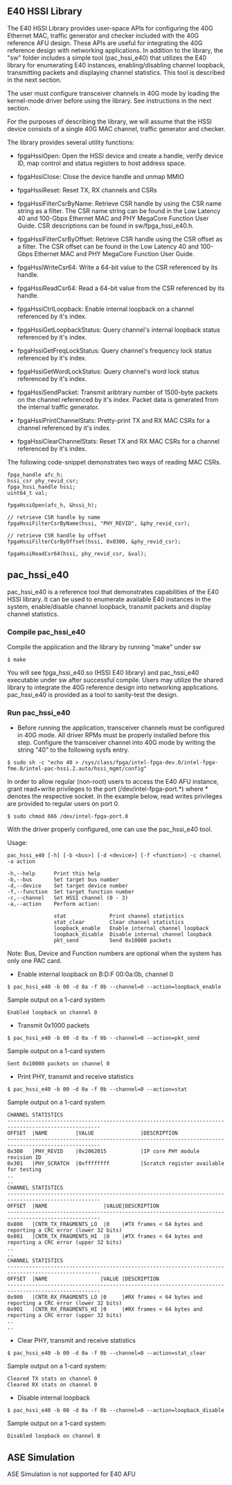 ## E40 HSSI Library
The E40 HSSI Library provides user-space APIs for configuring the 40G Ethernet MAC, traffic generator and checker
included with the 40G reference AFU design. These APIs are useful for integrating the 40G reference design 
with networking applications. In addition to the library, the "sw" folder includes 
a simple tool (pac_hssi_e40) that utilizes 
the E40 library for enumerating E40 instances, enabling/disabling
channel loopback, transmitting packets and displaying channel statistics. This tool is described in the next section.

The user must configure transceiver channels in 40G mode by 
loading the kernel-mode driver before using the library. See instructions in the next section. 

For the purposes of describing the library, we will
assume that the HSSI device consists of a single 40G MAC channel, traffic generator and checker.

The library provides several utility functions:

* fpgaHssiOpen: Open the HSSI device and create a handle, verify device ID, map control and status registers to host 
address space. 

* fpgaHssiClose: Close the device handle and unmap MMIO

* fpgaHssiReset: Reset TX, RX channels and CSRs

* fpgaHssiFilterCsrByName: Retrieve CSR handle by using the CSR name string as a filter. The CSR name string can be
found in the Low Latency 40 and 100-Gbps Ethernet MAC and PHY MegaCore Function User
Guide. CSR descriptions can be found in sw/fpga_hssi_e40.h.

* fpgaHssiFilterCsrByOffset: Retrieve CSR handle using the CSR offset as a filter. The CSR offset can be
found in the Low Latency 40 and 100-Gbps Ethernet MAC and PHY MegaCore Function User
Guide.

* fpgaHssiWriteCsr64: Write a 64-bit value to the CSR referenced by its handle.

* fpgaHssiReadCsr64: Read a 64-bit value from the CSR referenced by its handle.

* fpgaHssiCtrlLoopback: Enable internal loopback on a channel referenced by it's index.

* fpgaHssiGetLoopbackStatus: Query channel's internal loopback status referenced by it's index.

* fpgaHssiGetFreqLockStatus: Query channel's frequency lock status referenced by it's index.

* fpgaHssiGetWordLockStatus: Query channel's word lock status referenced by it's index.

* fpgaHssiSendPacket: Transmit aribtrary number of 1500-byte packets on the channel referenced by it's index.
Packet data is generated from the internal traffic generator.

* fpgaHssiPrintChannelStats: Pretty-print TX and RX MAC CSRs for a channel referenced by it's index.

* fpgaHssiClearChannelStats: Reset TX and RX MAC CSRs for a channel referenced by it's index.

The following code-snippet demonstrates two ways of reading MAC CSRs.

```
fpga_handle afc_h;
hssi_csr phy_revid_csr;
fpga_hssi_handle hssi;
uint64_t val;

fpgaHssiOpen(afc_h, &hssi_h);

// retrieve CSR handle by name
fpgaHssiFilterCsrByName(hssi, "PHY_REVID", &phy_revid_csr);

// retrieve CSR handle by offset
fpgaHssiFilterCsrByOffset(hssi, 0x0300, &phy_revid_csr);

fpgaHssiReadCsr64(hssi,	phy_revid_csr, &val);
```

## pac_hssi_e40
pac_hssi_e40 is a reference tool that demonstrates capabilities of the E40 HSSI library. It can be used to
enumerate available E40 instances in the system, enable/disable channel loopback, transmit packets and 
display channel statistics.

### Compile pac_hssi_e40
Compile the application and the library by running "make" under sw
```
$ make
```
You will see fpga_hssi_e40.so (HSSI E40 library) and pac_hssi_e40 executable under sw after successful compile.
Users may utilize the shared library to integrate the 40G reference design into networking applications. 
pac_hssi_e40 is provided as a tool to sanity-test the design.

### Run pac_hssi_e40

* Before running the application, transceiver channels must be configured in 40G mode. All driver RPMs must
be properly installed before this step. Configure the transceiver channel into 40G mode by writing the 
string "40" to the following sysfs entry.
```
$ sudo sh -c "echo 40 > /sys/class/fpga/intel-fpga-dev.0/intel-fpga-fme.0/intel-pac-hssi.2.auto/hssi_mgmt/config"
```

In order to allow regular (non-root) users to access the E40 AFU instance, grant read+write privileges to the port (/dev/intel-fpga-port.\*) where
\* denotes the respective socket. In the example below, read writes privileges are provided to regular users on port 0.
```
$ sudo chmod 666 /dev/intel-fpga-port.0
```

With the driver properly configured, one can use the pac_hssi_e40 tool. 

Usage:
```
pac_hssi_e40 [-h] [-b <bus>] [-d <device>] [-f <function>] -c channel -a action

-h,--help      Print this help
-b,--bus       Set target bus number
-d,--device    Set target device number
-f,--function  Set target function number 
-c,--channel   Set HSSI channel (0 - 3) 
-a,--action    Perform action:
               
               stat              Print channel statistics
               stat_clear        Clear channel statistics
               loopback_enable   Enable internal channel loopback
               loopback_disable  Disable internal channel loopback
               pkt_send          Send 0x10000 packets
```

Note: Bus, Device and Function numbers are optional when the system has only one PAC card.

* Enable internal loopback on B:D:F 00:0a:0b, channel 0
```
$ pac_hssi_e40 -b 00 -d 0a -f 0b --channel=0 --action=loopback_enable
```

Sample output on a 1-card system
```
Enabled loopback on channel 0
```

* Transmit 0x1000 packets
```
$ pac_hssi_e40 -b 00 -d 0a -f 0b --channel=0 --action=pkt_send
```

Sample output on a 1-card system
```
Sent 0x10000 packets on channel 0
```

* Print PHY, transmit and receive statistics
```
$ pac_hssi_e40 -b 00 -d 0a -f 0b --channel=0 --action=stat
```

Sample output on a 1-card system
```
CHANNEL STATISTICS
----------------------------------------------------------------------------------------------------
OFFSET  |NAME         |VALUE               |DESCRIPTION
----------------------------------------------------------------------------------------------------
0x300   |PHY_REVID    |0x2062015           |IP core PHY module revision ID
0x301   |PHY_SCRATCH  |0xffffffff          |Scratch register available for testing
..
..
CHANNEL STATISTICS
----------------------------------------------------------------------------------------------------
OFFSET  |NAME                  |VALUE|DESCRIPTION
----------------------------------------------------------------------------------------------------
0x800   |CNTR_TX_FRAGMENTS_LO  |0    |#TX frames < 64 bytes and reporting a CRC error (lower 32 bits)
0x801   |CNTR_TX_FRAGMENTS_HI  |0    |#TX frames < 64 bytes and reporting a CRC error (upper 32 bits)
..
..
CHANNEL STATISTICS
----------------------------------------------------------------------------------------------------
OFFSET  |NAME                 |VALUE |DESCRIPTION
----------------------------------------------------------------------------------------------------
0x900   |CNTR_RX_FRAGMENTS_LO |0     |#RX frames < 64 bytes and reporting a CRC error (lower 32 bits)
0x901   |CNTR_RX_FRAGMENTS_HI |0     |#RX frames < 64 bytes and reporting a CRC error (upper 32 bits)
..
..
```

* Clear PHY, transmit and receive statistics
```
$ pac_hssi_e40 -b 00 -d 0a -f 0b --channel=0 --action=stat_clear
```

Sample output on a 1-card system:
```
Cleared TX stats on channel 0
Cleared RX stats on channel 0
```

* Disable internal loopback
```
$ pac_hssi_e40 -b 00 -d 0a -f 0b --channel=0 --action=loopback_disable
```

Sample output on a 1-card system:
```
Disabled loopback on channel 0
```

## ASE Simulation
ASE Simulation is not supported for E40 AFU
